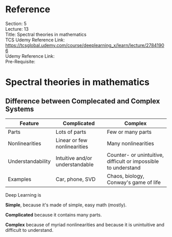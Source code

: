 # Reference

Section: 5 \
Lecture: 13 \
Title: Spectral theories in mathematics \
TCS Udemy Reference Link: https://tcsglobal.udemy.com/course/deeplearning_x/learn/lecture/27841906 \
Udemy Reference Link: \
Pre-Requisite:

# Spectral theories in mathematics

## Difference between Complecated and Complex Systems

| Feature           | Complicated                     | Complex                                                        |
| ----------------- | ------------------------------- | -------------------------------------------------------------- |
| Parts             | Lots of parts                   | Few or many parts                                              |
| Nonlinearities    | Linear or few nonlinearities    | Many nonlinearities                                            |
| Understandability | Intuitive and/or understandable | Counter- or unintuitive, difficult or impossible to understand |
| Examples          | Car, phone, SVD                 | Chaos, biology, Conway's game of life                          |

Deep Learning is

**Simple**, because it's made of simple, easy math (mostly).

**Complicated** because it contains many parts.

**Complex** because of myriad nonlinearities and because it is unintuitive and difficult to understand.

